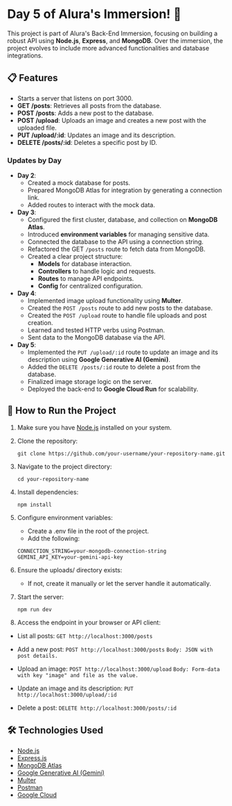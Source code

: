 # Day 5 of Alura's Immersion! 🚀

This project is part of Alura's Back-End Immersion, focusing on building a robust API using **Node.js**, **Express**, and **MongoDB**. Over the immersion, the project evolves to include more advanced functionalities and database integrations.

## 📋 Features

- Starts a server that listens on port 3000.
- **GET /posts**: Retrieves all posts from the database.
- **POST /posts**: Adds a new post to the database.
- **POST /upload**: Uploads an image and creates a new post with the uploaded file.
- **PUT /upload/:id**: Updates an image and its description.
- **DELETE /posts/:id**: Deletes a specific post by ID.

### **Updates by Day**

- **Day 2**:
  - Created a mock database for posts.
  - Prepared MongoDB Atlas for integration by generating a connection link.
  - Added routes to interact with the mock data.
- **Day 3**:
  - Configured the first cluster, database, and collection on **MongoDB Atlas**.
  - Introduced **environment variables** for managing sensitive data.
  - Connected the database to the API using a connection string.
  - Refactored the GET `/posts` route to fetch data from MongoDB.
  - Created a clear project structure:
    - **Models** for database interaction.
    - **Controllers** to handle logic and requests.
    - **Routes** to manage API endpoints.
    - **Config** for centralized configuration.
- **Day 4**:
  - Implemented image upload functionality using **Multer**.
  - Created the `POST /posts` route to add new posts to the database.
  - Created the `POST /upload` route to handle file uploads and post creation.
  - Learned and tested HTTP verbs using Postman.
  - Sent data to the MongoDB database via the API.
- **Day 5**:
  - Implemented the `PUT /upload/:id` route to update an image and its description using **Google Generative AI (Gemini)**.
  - Added the `DELETE /posts/:id` route to delete a post from the database.
  - Finalized image storage logic on the server.
  - Deployed the back-end to **Google Cloud Run** for scalability.

## 🚀 How to Run the Project

1. Make sure you have [Node.js](https://nodejs.org/) installed on your system.
2. Clone the repository:
   
   `git clone https://github.com/your-username/your-repository-name.git`

3.  Navigate to the project directory:

    `cd your-repository-name` 
    
4.  Install dependencies:
    
    `npm install` 

5.  Configure environment variables:
    - Create a .env file in the root of the project.
    - Add the following:

    `CONNECTION_STRING=your-mongodb-connection-string`
    `GEMINI_API_KEY=your-gemini-api-key`
    
6.  Ensure the uploads/ directory exists:
    - If not, create it manually or let the server handle it automatically.

7.  Start the server:

    `npm run dev` 
    
8.  Access the endpoint in your browser or API client:

-   List all posts:
    `GET http://localhost:3000/posts` 

-   Add a new post:
    `POST http://localhost:3000/posts`
    `Body: JSON with post details.`

-   Upload an image:
    `POST http://localhost:3000/upload`
    `Body: Form-data with key "image" and file as the value.`

-   Update an image and its description:
    `PUT http://localhost:3000/upload/:id`

-   Delete a post:
    `DELETE http://localhost:3000/posts/:id`

## 🛠️ Technologies Used

-   [Node.js](https://nodejs.org/)
-   [Express.js](https://expressjs.com/)
-   [MongoDB Atlas](https://www.mongodb.com/cloud/atlas/register) 
-   [Google Generative AI (Gemini)](https://ai.google) 
-   [Multer](https://www.npmjs.com/package/multer)
-   [Postman](https://www.postman.com)
-   [Google Cloud](https://cloud.google.com)
